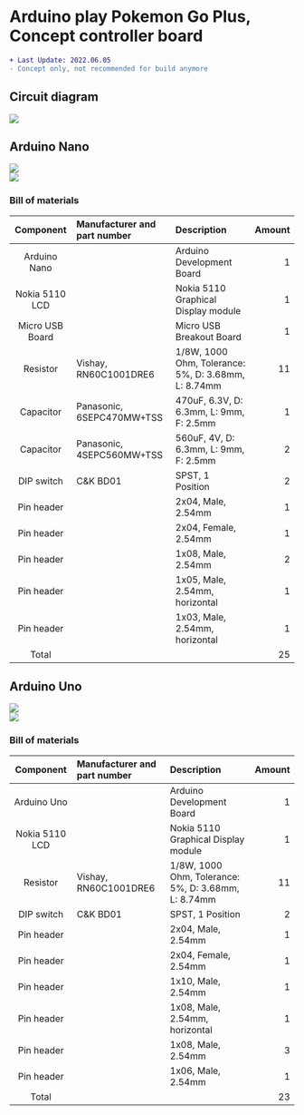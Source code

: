 # Arduino play Pokemon Go Plus, Concept controller board
```diff
+ Last Update: 2022.06.05
- Concept only, not recommended for build anymore
```

## Circuit diagram
![](https://github.takahashi65.info/lib_img/github_arduino2pokemon_concept_schematic.webp)

## Arduino Nano
![](https://github.takahashi65.info/lib_img/github_arduino2pokemon_concept_pcb_front.webp)  
![](https://github.takahashi65.info/lib_img/github_arduino2pokemon_concept_pcb_rear.webp)  

### Bill of materials  
| Component| Manufacturer and part number | Description | Amount |
| :-: | :- | :- | -: |
| Arduino Nano | | Arduino Development Board | 1 |
| Nokia 5110 LCD | | Nokia 5110 Graphical Display module | 1 | 
| Micro USB Board | | Micro USB Breakout Board | 1 |
| Resistor | Vishay, RN60C1001DRE6 | 1/8W, 1000 Ohm, Tolerance: 5%, D: 3.68mm, L: 8.74mm | 11 | 
| Capacitor | Panasonic, 6SEPC470MW+TSS | 470uF, 6.3V, D: 6.3mm, L: 9mm, F: 2.5mm | 1 |
| Capacitor | Panasonic, 4SEPC560MW+TSS | 560uF, 4V, D: 6.3mm, L: 9mm, F: 2.5mm | 2 |
| DIP switch | C&K BD01 | SPST, 1 Position | 2 |
| Pin header | | 2x04, Male, 2.54mm | 1 |
| Pin header | | 2x04, Female, 2.54mm | 1 |
| Pin header | | 1x08, Male, 2.54mm | 2 | 
| Pin header | | 1x05, Male, 2.54mm, horizontal | 1 | 
| Pin header | | 1x03, Male, 2.54mm, horizontal | 1 | 
| Total | | | 25 |

## Arduino Uno
![](https://github.takahashi65.info/lib_img/github_arduino2pokemon_concept_uno_pcb_front.webp)  
![](https://github.takahashi65.info/lib_img/github_arduino2pokemon_concept_uno_pcb_rear.webp)

### Bill of materials  
| Component| Manufacturer and part number | Description | Amount |
| :-: | :- | :- | -: |
| Arduino Uno | | Arduino Development Board | 1 |
| Nokia 5110 LCD | | Nokia 5110 Graphical Display module | 1 | 
| Resistor | Vishay, RN60C1001DRE6 | 1/8W, 1000 Ohm, Tolerance: 5%, D: 3.68mm, L: 8.74mm | 11 | 
| DIP switch | C&K BD01 | SPST, 1 Position | 2 |
| Pin header | | 2x04, Male, 2.54mm | 1 |
| Pin header | | 2x04, Female, 2.54mm | 1 |
| Pin header | | 1x10, Male, 2.54mm | 1 |
| Pin header | | 1x08, Male, 2.54mm, horizontal | 1 | 
| Pin header | | 1x08, Male, 2.54mm | 3 | 
| Pin header | | 1x06, Male, 2.54mm | 1 |
| Total | | | 23 |
